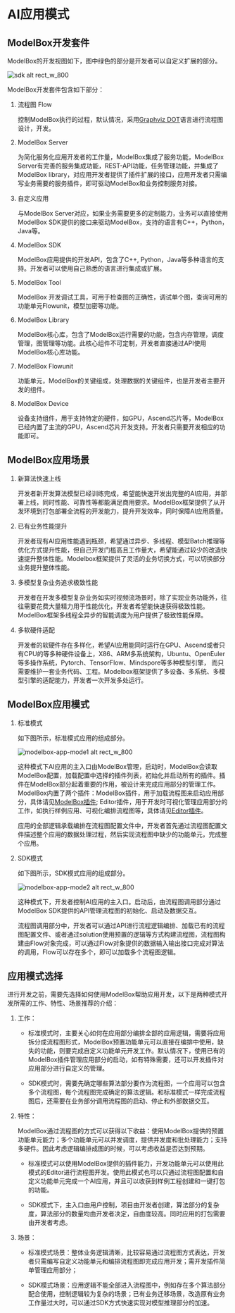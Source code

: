 # AI应用模式

## ModelBox开发套件

ModelBox的开发视图如下，图中绿色的部分是开发者可以自定义扩展的部分。

![sdk alt rect_w_800](../assets/images/figure/develop/sdk.png)

ModelBox开发套件包含如下部分：

1. 流程图 Flow

    控制ModelBox执行的过程，默认情况，采用[Graphviz DOT](https://www.graphviz.org/pdf/dotguide.pdf)语言进行流程图设计，开发。

2. ModelBox Server

    为简化服务化应用开发者的工作量，ModelBox集成了服务功能，ModelBox Server有完善的服务集成功能，REST-API功能，任务管理功能，并集成了ModelBox library，对应用开发者提供了插件扩展的接口，应用开发者只需编写业务需要的服务插件，即可驱动ModelBox和业务控制服务对接。

3. 自定义应用

    与ModelBox Server对应，如果业务需要更多的定制能力，业务可以直接使用ModelBox SDK提供的接口来驱动ModelBox，支持的语言有C++，Python，Java等。

4. ModelBox SDK

    ModelBox应用提供的开发API，包含了C++, Python，Java等多种语言的支持。开发者可以使用自己熟悉的语言进行集成或扩展。

5. ModelBox Tool

    ModelBox 开发调试工具，可用于检查图的正确性，调试单个图，查询可用的功能单元Flowunit，模型加密等功能。

6. ModelBox Library

    ModelBox核心库，包含了ModelBox运行需要的功能，包含内存管理，调度管理，图管理等功能。此核心组件不可定制，开发者直接通过API使用ModelBox核心库功能。

7. ModelBox Flowunit

    功能单元，ModelBox的关键组成，处理数据的关键组件，也是开发者主要开发的组件。

8. ModelBox Device

    设备支持组件，用于支持特定的硬件，如GPU，Ascend芯片等，ModelBox已经内置了主流的GPU，Ascend芯片开发支持。开发者只需要开发相应的功能即可。

## ModelBox应用场景

1. 新算法快速上线

   开发者新开发算法模型已经训练完成，希望能快速开发出完整的AI应用，并部署上线，同时性能、可靠性等都能满足商用要求。ModelBox框架提供了从开发环境到打包部署全流程的开发能力，提升开发效率，同时保障AI应用质量。

1. 已有业务性能提升

   开发者现有AI应用性能遇到瓶颈，希望通过异步、多线程、模型Batch推理等优化方式提升性能，但自己开发门槛高且工作量大，希望能通过较少的改造快速提升整体性能。Modelbox框架提供了灵活的业务切换方式，可以切换部分业务提升整体性能。

1. 多模型复杂业务追求极致性能

   开发者在开发多模型复杂业务如实时视频流场景时，除了实现业务功能外，往往需要花费大量精力用于性能优化，开发者希望能快速获得极致性能。ModelBox框架多线程全异步的智能调度为用户提供了极致性能保障。

1. 多软硬件适配

   开发者的软硬件存在多样化，希望AI应用能同时运行在GPU、Ascend或者只有CPU的等多种硬件设备上，X86、ARM多系统架构，Ubuntu、OpenEuler等多操作系统，Pytorch、TensorFlow、Mindspore等多种模型引擎， 而只需要维护一套业务代码、工程。Modelbox框架提供了多设备、多系统、多模型引擎的适配能力，开发者一次开发多处运行。

## ModelBox应用模式

1. 标准模式

    如下图所示，标准模式应用的组成部分。

    ![modelbox-app-mode1 alt rect_w_800](../assets/images/figure/get-start/app_develop_mode1.png)

    这种模式下AI应用的主入口由ModelBox管理，启动时，ModelBox会读取ModelBox配置，加载配置中选择的插件列表，初始化并启动所有的插件。插件在ModelBox部分起着重要的作用，被设计来完成应用部分的管理工作。ModelBox内置了两个插件：ModelBox插件，用于加载流程图来启动应用部分，具体请见[ModelBox插件](../plugins/modelbox-plugin.md); Editor插件，用于开发时可视化管理应用部分的工作，如执行样例应用、可视化编排流程图等，具体请见[Editor插件](../plugins/editor.md)。

    应用的全部逻辑承载编排在流程图配置文件中，开发者首先通过流程图配置文件描述整个应用的数据处理过程，然后实现流程图中缺少的功能单元，完成整个应用。

1. SDK模式

    如下图所示，SDK模式应用的组成部分。

    ![modelbox-app-mode2 alt rect_w_800](../assets/images/figure/get-start/app_develop_mode2.png)

    这种模式下，开发者控制AI应用的主入口。启动后，由流程图调用部分通过ModelBox SDK提供的API管理流程图的初始化、启动及数据交互。

    流程图调用部分中，开发者可以通过API进行流程逻辑编排、加载已有的流程图配置文件、或者通过solution使用预置的逻辑等方式构建流程图，流程图构建由Flow对象完成，可以通过Flow对象提供的数据输入输出接口完成对算法的调用，Flow可以存在多个，即可以加载多个流程图逻辑。

## 应用模式选择

进行开发之前，需要先选择如何使用ModelBox帮助应用开发，以下是两种模式开发所需的工作、特性、场景推荐的介绍：

1. 工作：

    * 标准模式时，主要关心如何在应用部分编排全部的应用逻辑，需要将应用拆分成流程图形式，ModelBox预置功能单元可以直接在编排中使用，缺失的功能，则要完成自定义功能单元开发工作。默认情况下，使用已有的ModelBox插件管理应用部分的启动，如有特殊需要，还可以开发插件对应用部分进行自定义的管理。

    * SDK模式时，需要先确定哪些算法部分要作为流程图，一个应用可以包含多个流程图，每个流程图完成确定的算法逻辑。和标准模式一样完成流程图后，还需要在业务部分调用流程图的启动、停止和外部数据交互。

1. 特性：

    ModelBox通过流程图的方式可以获得以下收益：使用ModelBox提供的预置功能单元能力；多个功能单元可以并发调度，提供并发度和批处理能力；支持多硬件。因此考虑逻辑编排成图的时候，可以考虑收益是否达到预期。

    * 标准模式可以使用ModelBox提供的插件能力，开发功能单元可以使用此模式的Editor进行流程图开发。使用此模式也可以只通过流程图配置和自定义功能单元完成一个AI应用，并且可以收获到样例工程创建和一键打包的功能。

    * SDK模式下，主入口由用户控制，项目由开发者创建，算法部分的复杂度，算法部分的数量均由开发者决定，自由度较高。同时应用的打包需要由开发者考虑。

1. 场景：

    * 标准模式场景：整体业务逻辑清晰，比较容易通过流程图方式表达，开发者只需编写自定义功能单元和编排流程图即完成应用开发；需开发插件简单管理应用部分；

    * SDK模式场景：应用逻辑不能全部进入流程图中，例如存在多个算法部分配合使用，控制逻辑较为复杂的场景；已有业务迁移场景，改造原有业务工作量过大时，可以通过SDK方式快速实现对模型推理部分的加速。
